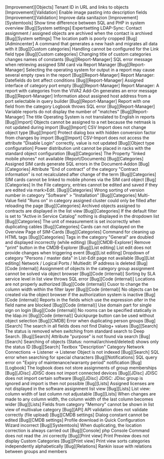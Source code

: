 [Improvement][Objects] Tenant ID in URL and links to objects
[Improvement][Validation] Enable image pasting into description fields
[Improvement][Validation] Improve data sanitazion
[Improvement][Systemtools] Show time difference between SQL and PHP in system overview
[Bug][System settings] Expertsetting LDAP-Sync: Contact assignment / assigned objects are archived when the contact is archived
[Bug][System settings] The location path is poorly cropped
[Bug][Admincenter] A command that generates a new hash and migrates all data with it
[Bug][Custom categories] Handling cannot be configured for the Link field type
[Bug][Custom categories] Changing title of custom categories changes names of constants
[Bug][Report-Manager] SQL error message when retrieving assigned SIM card via Report Manager
[Bug][Report-Manager] Selecting the operating system for output in a report may cause several empty rpws in the report
[Bug][Report-Manager] Report Manager: Datefields do bnt affect conditions
[Bug][Report-Manager] Assigned interface of category port empty
[Bug][Report-Manager] Report Manager: A report with categories from the VIVA2 Add-On generates an error message
[Bug][Report-Manager] Information about assigned host address from a port selectable in query builder
[Bug][Report-Manager] Report with one field from the category Logbook throws SQL error
[Bug][Report-Manager] Variable reports do not display the number of "matches"
[Bug][Report-Manager] The title Operating System is not translated to English in reports
[Bug][Import] Objects cannot be assigned to a net because the netmask is not updated during import
[Bug][Import] CSV Import does not change object type
[Bug][Import] Protect dialog box with hidden conversion factor from changes by import
[Bug][Import] CSV-Import does not access the attribute "Disable Login" correctly, value is not updated
[Bug][Object type configuration] Power distribution unit cannot be placed in racks with the standard object configuration
[Bug][Categories] The Property "linked mobile phones" not available (Report/Documents)
[Bug][Categories] Assigned SIM cards generate SQL errors in the Document-Addon
[Bug][Categories] Attribute "End of contract" of the category "Contract information" is not recalculated after change of the term
[Bug][Categories] SIM cards cannot be linked to mobile phones via the SIM card object
[Bug][Categories] In the File category, entries cannot be edited and saved if they are edited via mark>Edit.
[Bug][Categories] Wrong sorting of version number in category "Software" > "Installation"
[Bug][Categories] Multi-Value field "Runs on" in category assigned cluster could only be filled after reloading the page
[Bug][Categories] Archived objects assigned to contracts are displayed in the list view
[Bug][Categories] If the default filter is set to "Active in Service Catalog" nothing is displayed in the dropdown list
[Bug][Categories] The unit of measurement is set incorrectly when duplicating cables
[Bug][Categories] Cards can not displayed on the Overview Page of SIM-Cards
[Bug][Categories] Command for cleaning up HTML tags
[Bug][Categories] Tags in the category "General" are doubled and displayed incorrectly (while editing)
[Bug][CMDB-Explorer] Remove "print" button in the CMDB-Explorer
[Bug][List editing] List edit does not provide changes when triggering event
[Bug][List editing] Dropdown of category "Persons / master data" in List-Edit page not available
[Bug][List editing] Network / Logical Ports / Multiedit: IP address is deleted
[Bug][Code (internal)] Assignment of objects in the category group assignment cannot be solved via object browser
[Bug][Code (internal)] Sorting by SLA service level in list view throws SQL error
[Bug][Code (internal)] Locations are not properly authorized
[Bug][Code (internal)] Cusor to change the column width within the filter layer
[Bug][Code (internal)] No objects can be created via the object browser if the authorization system is inactive
[Bug][Code (internal)] Reports in the fields which use the expression *alter* in the field name are blocked
[Bug][Code (internal)] Use domain part for single sign on login
[Bug][Code (internal)] No rooms can be specified statically in the ldap.ini
[Bug][Code (internal)] Quickpurge button can be used without object selection
[Bug][CMDB] Error when duplicating person groups
[Bug][Search] The search in all fields does not find Dialog+ values
[Bug][Search] The status is removed when switching from standard search to Deep Search.
[Bug][Search] Attribute "purpose" is not found via search
[Bug][Search] Searching of objects (Status: normal/archived/deleted) shows only the status ID
[Bug][Search] Textbox "Description" Category Network Connections -> Listener -> Listener Object is not indexed
[Bug][Search] SQL error when searching for special characters
[Bug][Notifications] SQL query error on "Expiry of maintenance/warranty period" notification
[Bug][Logbook] The logbook does not store assignments of group memberships
[Bug][JDisc] JDISC does not import connected devices
[Bug][JDisc] JDISC does not import certain software
[Bug][JDisc] JDISC: JDisc group is ignored and import is then not possible
[Bug][Lists] Assigned licenses are not displayed in the software assignment list view
[Bug][Lists] List view: column width of last column not adjustable
[Bug][Lists] When changes are made to any column width, the column width of the last column becomes wider
[Bug][Lists] Fields from category "Memory" cannot be shown in list view of multivalue category
[Bug][API] API validation does not validate correctly (file upload)
[Bug][CMDB settings] Dialog constant cannot be edited
[Bug][CMDB settings] Profile download in Quick Configuration Wizard incorrect
[Bug][Systemtools] When duplicating, the location correction is always carried out
[Bug][Console] php Console Command does not read the .ini correctly
[Bug][Print view] Print Preview does not display Custom Categories
[Bug][Print view] Print view sorts categories independently alphabetically
[Bug][Relations] Rankin issue with relations between groups and members
